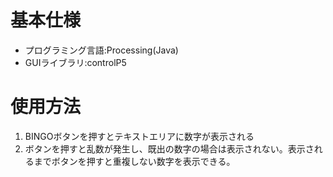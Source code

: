 # 基本仕様
- プログラミング言語:Processing(Java)
- GUIライブラリ:controlP5

# 使用方法
1. BINGOボタンを押すとテキストエリアに数字が表示される
1. ボタンを押すと乱数が発生し、既出の数字の場合は表示されない。表示されるまでボタンを押すと重複しない数字を表示できる。
